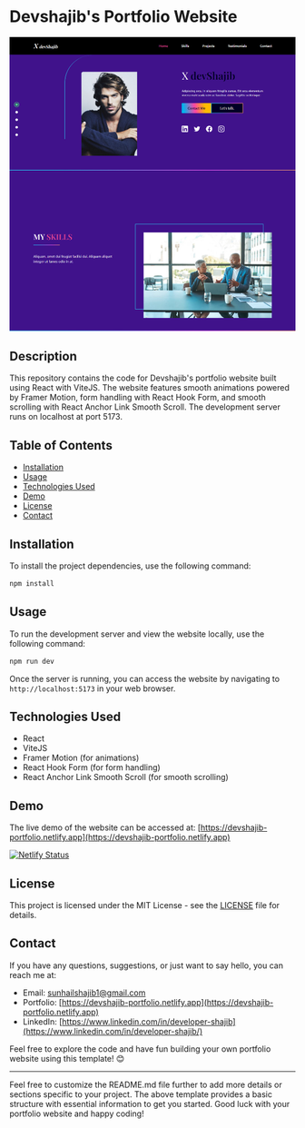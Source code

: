 # Devshajib's Portfolio Website

<img src="./src/assets/React-Portfolio.png">

## Description

This repository contains the code for Devshajib's portfolio website built using React with ViteJS. The website features smooth animations powered by Framer Motion, form handling with React Hook Form, and smooth scrolling with React Anchor Link Smooth Scroll. The development server runs on localhost at port 5173.

## Table of Contents

- [Installation](#installation)
- [Usage](#usage)
- [Technologies Used](#technologies-used)
- [Demo](#demo)
- [License](#license)
- [Contact](#contact)

## Installation

To install the project dependencies, use the following command:

```bash
npm install
```

## Usage

To run the development server and view the website locally, use the following command:

```bash
npm run dev
```

Once the server is running, you can access the website by navigating to `http://localhost:5173` in your web browser.

## Technologies Used

- React
- ViteJS
- Framer Motion (for animations)
- React Hook Form (for form handling)
- React Anchor Link Smooth Scroll (for smooth scrolling)

## Demo

The live demo of the website can be accessed at: [https://devshajib-portfolio.netlify.app](https://devshajib-portfolio.netlify.app)

[![Netlify Status](https://api.netlify.com/api/v1/badges/YOUR_NETLIFY_SITE_ID_HERE/deploy-status)](https://app.netlify.com/sites/YOUR_NETLIFY_SITE_ID_HERE)

## License

This project is licensed under the MIT License - see the [LICENSE](LICENSE) file for details.

## Contact

If you have any questions, suggestions, or just want to say hello, you can reach me at:

- Email: sunhailshajib1@gmail.com
- Portfolio: [https://devshajib-portfolio.netlify.app](https://devshajib-portfolio.netlify.app)
- LinkedIn: [https://www.linkedin.com/in/developer-shajib](https://www.linkedin.com/in/developer-shajib/)

Feel free to explore the code and have fun building your own portfolio website using this template! 😊

---

Feel free to customize the README.md file further to add more details or sections specific to your project. The above template provides a basic structure with essential information to get you started. Good luck with your portfolio website and happy coding!
